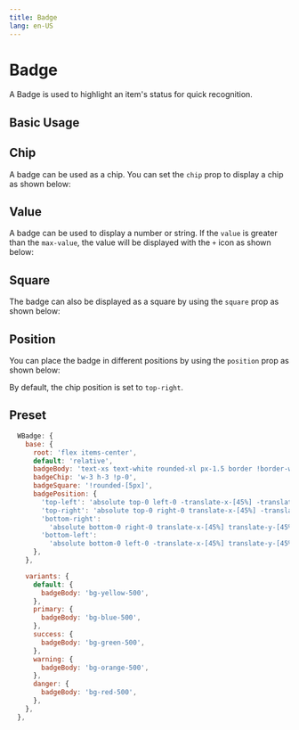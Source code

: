 ```yaml
---
title: Badge
lang: en-US
---
```


# Badge

A Badge is used to highlight an item's status for quick recognition.

## Basic Usage

<demo src="../../components/Badge/badgeBasic.vue" />

## Chip

A badge can be used as a chip. You can set the `chip` prop to display a chip as shown below:

<demo src="../../components/Badge/badgeChip.vue" />

## Value

A badge can be used to display a number or string. If the `value` is greater than the `max-value`, the value will be displayed with the `+` icon as shown below:

<demo src="../../components/Badge/badgeValue.vue" />

## Square 

The badge can also be displayed as a square by using the `square` prop as shown below:

<demo src="../../components/Badge/badgeSquare.vue" />

## Position

You can place the badge in different positions by using the `position` prop as shown below:

<demo src="../../components/Badge/badgePosition.vue" />

By default, the chip position is set to `top-right`.

## Preset

```js
  WBadge: {
    base: {
      root: 'flex items-center',
      default: 'relative',
      badgeBody: 'text-xs text-white rounded-xl px-1.5 border !border-white dark:border-neutral-800 inline-block ',
      badgeChip: 'w-3 h-3 !p-0',
      badgeSquare: '!rounded-[5px]',
      badgePosition: {
        'top-left': 'absolute top-0 left-0 -translate-x-[45%] -translate-y-[45%]',
        'top-right': 'absolute top-0 right-0 translate-x-[45%] -translate-y-[45%]',
        'bottom-right':
          'absolute bottom-0 right-0 translate-x-[45%] translate-y-[45%]',
        'bottom-left':
          'absolute bottom-0 left-0 -translate-x-[45%] translate-y-[45%]',
      },
    },

    variants: {
      default: {
        badgeBody: 'bg-yellow-500',
      },
      primary: {
        badgeBody: 'bg-blue-500',
      },
      success: {
        badgeBody: 'bg-green-500',
      },
      warning: {
        badgeBody: 'bg-orange-500',
      },
      danger: {
        badgeBody: 'bg-red-500',
      },
    },
  },
```